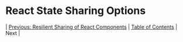 # React State Sharing Options

| [Previous: Resilient Sharing of React Components](../04/README.md) | [Table of Contents](../README.md#table-of-contents) | Next |

